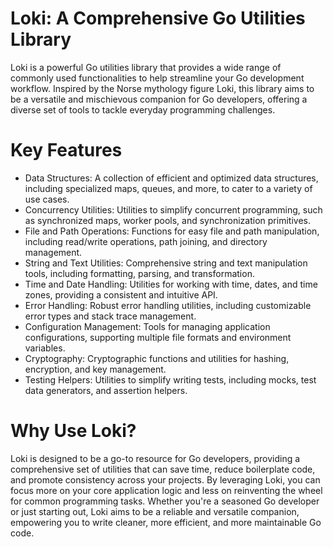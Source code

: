# Loki: A Comprehensive Go Utilities Library
Loki is a powerful Go utilities library that provides a wide range of commonly used functionalities to help streamline your Go development workflow. Inspired by the Norse mythology figure Loki, this library aims to be a versatile and mischievous companion for Go developers, offering a diverse set of tools to tackle everyday programming challenges.

# Key Features

* Data Structures: A collection of efficient and optimized data structures, including specialized maps, queues, and more, to cater to a variety of use cases.
* Concurrency Utilities: Utilities to simplify concurrent programming, such as synchronized maps, worker pools, and synchronization primitives.
* File and Path Operations: Functions for easy file and path manipulation, including read/write operations, path joining, and directory management.
* String and Text Utilities: Comprehensive string and text manipulation tools, including formatting, parsing, and transformation.
* Time and Date Handling: Utilities for working with time, dates, and time zones, providing a consistent and intuitive API.
* Error Handling: Robust error handling utilities, including customizable error types and stack trace management.
* Configuration Management: Tools for managing application configurations, supporting multiple file formats and environment variables.
* Cryptography: Cryptographic functions and utilities for hashing, encryption, and key management.
* Testing Helpers: Utilities to simplify writing tests, including mocks, test data generators, and assertion helpers.

# Why Use Loki?

Loki is designed to be a go-to resource for Go developers, providing a comprehensive set of utilities that can save time, reduce boilerplate code, and promote consistency across your projects. By leveraging Loki, you can focus more on your core application logic and less on reinventing the wheel for common programming tasks.
Whether you're a seasoned Go developer or just starting out, Loki aims to be a reliable and versatile companion, empowering you to write cleaner, more efficient, and more maintainable Go code.
